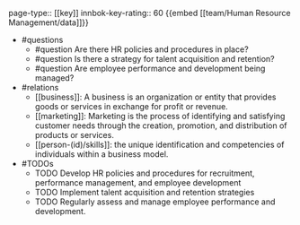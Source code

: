 page-type:: [[key]]
innbok-key-rating:: 60
{{embed [[team/Human Resource Management/data]]}}
- #questions
  - #question Are there HR policies and procedures in place?
  - #question Is there a strategy for talent acquisition and retention?
  - #question Are employee performance and development being managed?
- #relations
  - [[business]]: A business is an organization or entity that provides goods or services in exchange for profit or revenue.
  - [[marketing]]: Marketing is the process of identifying and satisfying customer needs through the creation, promotion, and distribution of products or services.
  - [[person-(id)/skills]]: the unique identification and competencies of individuals within a business model.
- #TODOs
  - TODO Develop HR policies and procedures for recruitment, performance management, and employee development
  - TODO  Implement talent acquisition and retention strategies
  - TODO  Regularly assess and manage employee performance and development.



